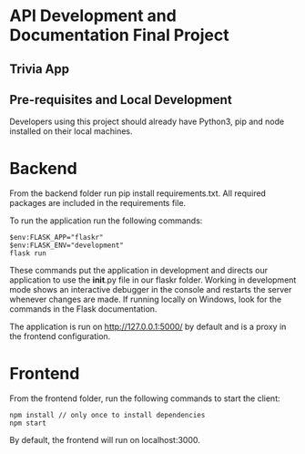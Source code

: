# API Development and Documentation Final Project

## Trivia App

## Pre-requisites and Local Development
Developers using this project should already have Python3, pip and node installed on their local machines.

# Backend
From the backend folder run pip install requirements.txt. All required packages are included in the requirements file.

To run the application run the following commands:

    $env:FLASK_APP="flaskr"
    $env:FLASK_ENV="development"
    flask run

These commands put the application in development and directs our application to use the __init__.py file in our flaskr folder. Working in development mode shows an interactive debugger in the console and restarts the server whenever changes are made. If running locally on Windows, look for the commands in the Flask documentation.

The application is run on http://127.0.0.1:5000/ by default and is a proxy in the frontend configuration.

# Frontend
From the frontend folder, run the following commands to start the client:

    npm install // only once to install dependencies
    npm start 

By default, the frontend will run on localhost:3000.


